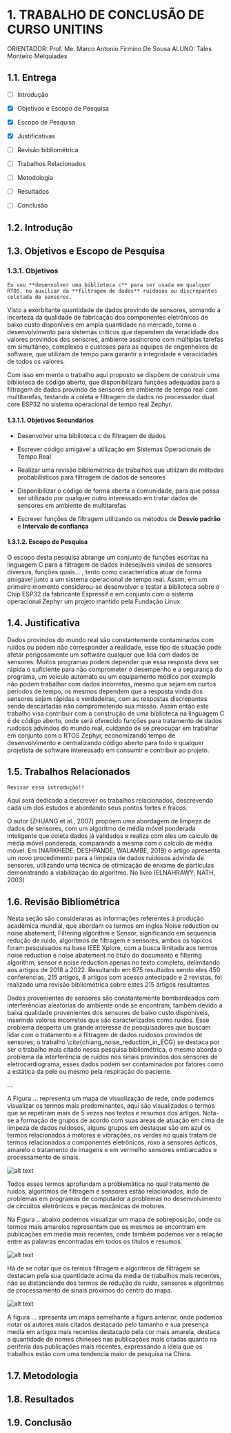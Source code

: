 # 1. TRABALHO DE CONCLUSÃO DE CURSO UNITINS
ORIENTADOR: Prof. Me. Marco Antonio Firmino De Sousa
ALUNO: Tales Monteiro Melquiades

## 1.1. Entrega

- [ ] Introdução
- [X] Objetivos e Escopo de Pesquisa
- [X] Escopo de Pesquisa
- [X] Justificativas
- [ ] Revisão bibliométrica
- [ ] Trabalhos Relacionados
- [ ] Metodologia
- [ ] Resultados
- [ ] Conclusão


## 1.2. Introdução


## 1.3. Objetivos e Escopo de Pesquisa

### 1.3.1. Objetivos
```OKR 
Eu vou **desenvolver uma biblioteca c** para ser usada em qualquer RTOS, no auxiliar da **filtragem de dados** ruidosos ou discrepantes coletada de sensores. 
```
Visto a exorbitante quantidade de dados provindo de sensores, somando a incerteza da qualidade de fabricação dos componentes eletrônicos de baixo custo disponíveis em ampla quantidade no mercado, torna o desenvolvimento para sistemas criticos que dependem da veracidade dos valores provindos dos sensores, ambiente assíncrono com múltiplas tarefas em simultâneo, complexos e custosos para as equipes de engenheiros de software, que utilizam de tempo para garantir a integridade e veracidades de todos os valores. 

Com isso em mente o trabalho aqui proposto se dispõem de construir uma biblioteca de código aberto, que disponibilizara funções adequadas para a filtragem de dados provindo de sensores em ambiente de tempo real com multitarefas, testando a coleta e filtragem de dados no processador dual core ESP32 no sistema operacional de tempo real Zephyr.

#### 1.3.1.1. Objetivos Secundários
- Desenvolver uma biblioteca c de filtragem de dados

- Escrever código amigável a utilização em Sistemas Operacionais de Tempo Real

- Realizar uma revisão bibliométrica de trabalhos que utilizam de métodos probabilísticos para filtragem de dados de sensores   

- Disponibilizar o código de forma aberta a comunidade, para que possa ser utilizado por qualquer outro interessado em tratar dados de sensores em ambiente de multitarefas

- Escrever funções de filtragem utilizando os métodos de **Desvio padrão** e **Intervalo de confiança**

#### 1.3.1.2. Escopo de Pesquisa

O escopo desta pesquisa abrange um conjunto de funções escritas na linguagem C para a filtragem de dados indesejáveis vindos de sensores diversos, funções quais... , tento como característica atuar de forma amigável junto a um sistema operacional de tempo real. Assim, em um primeiro momento considerou-se desenvolver e testar a biblioteca sobre o Chip ESP32 da fabricante Espressif e em conjunto com o sistema operacional Zephyr um projeto mantido pela Fundação Linux.  

## 1.4. Justificativa

Dados provindos do mundo real são constantemente contaminados com ruídos ou podem não corresponder a realidade, esse tipo de situação pode afetar perigosamente um software qualquer que lida com dados de sensores. Muitos programas podem depender que essa resposta deva ser rápida o suficiente para não comprometer o desempenho e a segurança do programa, um veiculo automato ou um equipamento medico por exemplo não podem trabalhar com dados incorretos, mesmo que sejam em curtos períodos de tempo, os mesmos dependem que a resposta vinda dos sensores sejam rápidas e verdadeiras, com as respostas discrepantes sendo descartadas não comprometendo sua missão. Assim então este trabalho visa contribuir com a construção de uma biblioteca na linguagem C é de código aberto, onde será oferecido funções para tratamento de dados ruidosos advindos do mundo real, cuidando de se preocupar em trabalhar em conjunto com o RTOS Zephyr, economizando tempo de desenvolvimento e centralizando código aberto para todo e qualquer projetista de software interessado em consumir e contribuir ao projeto.

## 1.5. Trabalhos Relacionados
```` Revisar essa introdução!! ````

Aqui será dedicado a descrever os trabalhos relacionados, descrevendo cada um dos estudos e abordando seus pontos fortes e fracos.

O autor (ZHUANG et al., 2007) <!-- \cite{International_Conference__Zhuang} --> propõem uma abordagem de limpeza de dados de sensores, com um algoritmo de média móvel ponderada inteligente que coleta dados já validados e realiza com eles um calculo de média móvel ponderada, comparando a mesma com o calculo de média móvel. Em (NARKHEDE; DESHPANDE; WALAMBE, 2019)<!-- \cite{particle_swarm__Narkhede} --> o artigo apresenta um novo procedimento para a limpeza de dados ruidosos advinda de sensores, utilizando uma técnica de otimização de enxame de partículas demonstrando a viabilização do algoritmo. No livro (ELNAHRAWY; NATH, 2003) <!-- \cite{Statistical_approach__Elnahrawy} -->


## 1.6. Revisão Bibliométrica

Nesta seção são consideraras as informações referentes á produção acadêmica mundial, que abordam os termos em ingles Noise reduction ou noise abatement, Filtering algorithm e Sensor, significando em sequencia redução de ruido, algoritmos de filtragem e sensores, ambos os tópicos foram pesquisados na base IEEE Xplore, com a busca limitada aos termos noise reduction e noise abatement no titulo do documento e filtering algorithm, sensor e noise reduction apenas no texto completo, delimitando aos artigos de 2018 a 2022. Resultando em 675 resultados sendo eles 450 conferencias, 215 artigos, 8 artigos com acesso  antecipado e 2 revistas, foi realizado uma revisão bibliométrica sobre estes 215 artigos resultantes. 

Dados provenientes de sensores são constantemente bombardeados com interferências aleatórias do ambiente onde se encontram, também devido a baixa qualidade provenientes dos sensores de baixo custo disponíveis, inserindo valores incorretos que são caracterizados como ruídos. Esse problema desperta um grande interesse de pesquisadores que buscam lidar com o tratamento e a filtragem de dados ruidosos provindos de sensores, o trabalho \cite{chiang_noise_reduction_in_ECG} se destaca por ser o trabalho mais citado nessa pesquisa bibliométrica, o mesmo aborda o problema da interferência de ruídos nos sinais provindos dos sensores de eletrocardiograma, esses dados podem ser contaminados por fatores como a estática da pele ou mesmo pela respiração do paciente. 

...

A Figura ... representa um mapa de visualização de rede, onde podemos visualizar os termos mais predominantes, aqui são visualizados o termos que se repetiram mais de 5 vezes nos textos e resumos dos artigos. Nota-se a formação de grupos de acordo com suas areas de atuação em cima de limpeza de dados ruidosos, alguns grupos em destaque são em azul os termos relacionados a motores e vibrações, os verdes no quais tratam de termos relacionados a componentes eletrônicos, roxo a sensores ópticos, amarelo o tratamento de imagens e em vermelho sensores embarcados e processamento de sinais. 

![alt text](anexos/ris/IEEE/Noise_reduction_and_noise_abatement_andsensor_filtering_algorithm/network_visualization_with_lines.png "Title")
<!-- ![alt text](anexos/ris/IEEE/Noise_reduction_and_noise_abatement_andsensor_filtering_algorithm/network_visualization.png "Title") -->

Todos esses termos aprofundam a problemática no qual tratamento de ruídos, algoritmos de filtragem e sensores estão relacionados, indo de problemas em programas de computador a problemas no desenvolvimento de circuitos eletrônicos e peças mecânicas de motores.

Na Figura .. abaixo podemos visualizar um mapa de sobreposição, onde os termos mais amarelos representam que os mesmos se encontram em publicações em media mais recentes, onde também podemos ver a relação entre as palavras encontradas em todos os títulos e resumos. 

![alt text](anexos/ris/IEEE/Noise_reduction_and_noise_abatement_andsensor_filtering_algorithm/overlay_visualization.png "Title")
<!-- ![alt text](anexos/ris/IEEE/Noise_reduction_and_noise_abatement_andsensor_filtering_algorithm/overlay_visualization_zoom.png "Title") -->

Há de se notar que os termos filtragem e algoritmos de filtragem se destacam pela sua quantidade acima da media de trabalhos mais recentes, não se distanciando dos termos de redução de ruido, sensores e algoritmos de processamento de sinais próximos do centro do mapa.


![alt text](anexos/ris/IEEE/Noise_reduction_and_noise_abatement_andsensor_filtering_algorithm/overlay_visualization_cites.png "Title")

A figura ... apresenta um mapa semelhante a figura anterior, onde podemos notar os autores mais citados destacado pelo tamanho e sua presença media em artigos mais recentes destacado pela cor mais amarela, destaca a quantidade de nomes chineses nas publicações mais citadas quanto na periferia das publicações mais recentes, expressando a ideia que os trabalhos estão com uma tendencia maior de pesquisa na China.

## 1.7. Metodologia


## 1.8. Resultados


## 1.9. Conclusão

